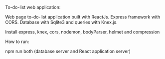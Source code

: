 To-do-list web application:

Web page to-do-list application built with ReactJs. Express framework with CORS. Database with Sqlite3 and queries with Knex.js.

Install express, knex, cors, nodemon, bodyParser, helmet and compression

How to run:

npm run both (database server and React application server)
